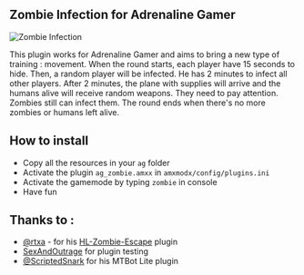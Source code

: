 ## Zombie Infection for Adrenaline Gamer

![Zombie Infection](https://repository-images.githubusercontent.com/600395064/c6f80071-09b7-434c-ae9d-50372d18aaff)

This plugin works for Adrenaline Gamer and aims to bring a new type of training : movement. When the round starts, each player have 15 seconds to hide. Then, a random player will be infected. He has 2 minutes to infect all other players. After 2 minutes, the plane with supplies will arrive and the humans alive will receive random weapons. They need to pay attention. Zombies still can infect them. The round ends when there's no more zombies or humans left alive.

## How to install
- Copy all the resources in your `ag` folder
- Activate the plugin `ag_zombie.amxx` in `amxmodx/config/plugins.ini`
- Activate the gamemode by typing `zombie` in console
- Have fun

## Thanks to :

- [@rtxa](https://github.com/rtxa) - for his [HL-Zombie-Escape](https://github.com/rtxa/HL-Zombie-Escape) plugin
- [SexAndOutrage](https://steamcommunity.com/profiles/76561198970820303/) for plugin testing
- [@ScriptedSnark](https://github.com/ScriptedSnark) for his MTBot Lite plugin
